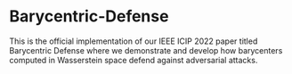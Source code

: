# Barycentric-Defense
This is the official implementation of our IEEE ICIP 2022 paper titled Barycentric Defense where we demonstrate and develop how barycenters computed in Wasserstein space defend against adversarial attacks.
